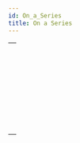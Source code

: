 ```yaml
---
id: On_a_Series
title: On a Series
---
```

||
|---|
|[<!-- INCLUDE #_command_.Average.Syntax -->](../../commands-legacy/average.md)<br/>|
|[<!-- INCLUDE #_command_.Max.Syntax -->](../../commands-legacy/max.md)<br/>|
|[<!-- INCLUDE #_command_.Min.Syntax -->](../../commands-legacy/min.md)<br/>|
|[<!-- INCLUDE #_command_.Std deviation.Syntax -->](../../commands-legacy/std-deviation.md)<br/>|
|[<!-- INCLUDE #_command_.Sum.Syntax -->](../../commands-legacy/sum.md)<br/>|
|[<!-- INCLUDE #_command_.Sum squares.Syntax -->](../../commands-legacy/sum-squares.md)<br/>|
|[<!-- INCLUDE #_command_.Variance.Syntax -->](../../commands-legacy/variance.md)<br/>|
